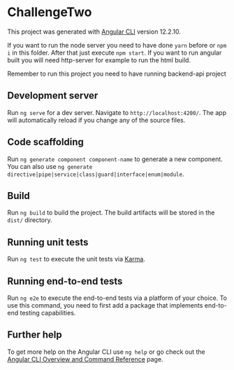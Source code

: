 # ChallengeTwo

This project was generated with [Angular CLI](https://github.com/angular/angular-cli) version 12.2.10.

If you want to run the node server you need to have done `yarn` before or `npm i` in this folder. After that just execute `npm start`. If you want to run angular built you will need http-server for example to run the html build.

Remember to run this project you need to have running backend-api project

## Development server

Run `ng serve` for a dev server. Navigate to `http://localhost:4200/`. The app will automatically reload if you change any of the source files.

## Code scaffolding

Run `ng generate component component-name` to generate a new component. You can also use `ng generate directive|pipe|service|class|guard|interface|enum|module`.

## Build

Run `ng build` to build the project. The build artifacts will be stored in the `dist/` directory.

## Running unit tests

Run `ng test` to execute the unit tests via [Karma](https://karma-runner.github.io).

## Running end-to-end tests

Run `ng e2e` to execute the end-to-end tests via a platform of your choice. To use this command, you need to first add a package that implements end-to-end testing capabilities.

## Further help

To get more help on the Angular CLI use `ng help` or go check out the [Angular CLI Overview and Command Reference](https://angular.io/cli) page.
